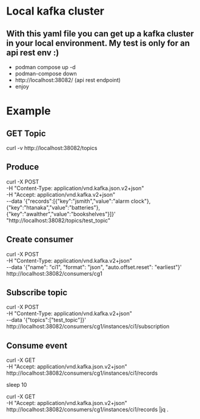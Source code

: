 # Local kafka cluster
## With this yaml file you can get up a kafka cluster in your local environment. My test is only for an api rest env :)
- podman compose up -d
- podman-compose down
- http://localhost:38082/ (api rest endpoint)
- enjoy

# Example
## GET Topic 
curl -v http://localhost:38082/topics

## Produce
curl -X POST \
     -H "Content-Type: application/vnd.kafka.json.v2+json" \
     -H "Accept: application/vnd.kafka.v2+json" \
     --data '{"records":[{"key":"jsmith","value":"alarm clock"},{"key":"htanaka","value":"batteries"},{"key":"awalther","value":"bookshelves"}]}' \
     "http://localhost:38082/topics/test_topic"

## Create consumer
curl -X POST \
     -H "Content-Type: application/vnd.kafka.v2+json" \
     --data '{"name": "ci1", "format": "json", "auto.offset.reset": "earliest"}' \
     http://localhost:38082/consumers/cg1

## Subscribe topic
curl -X POST \
     -H "Content-Type: application/vnd.kafka.v2+json" \
     --data '{"topics":["test_topic"]}' \
     http://localhost:38082/consumers/cg1/instances/ci1/subscription 

## Consume event
 curl -X GET \
     -H "Accept: application/vnd.kafka.json.v2+json" \
     http://localhost:38082/consumers/cg1/instances/ci1/records

sleep 10

curl -X GET \
     -H "Accept: application/vnd.kafka.json.v2+json" \
     http://localhost:38082/consumers/cg1/instances/ci1/records |jq .
